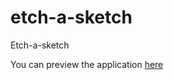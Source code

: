 # etch-a-sketch
Etch-a-sketch

You can preview the application [here](https://mic-tyson.github.io/rock-paper-scissors/)